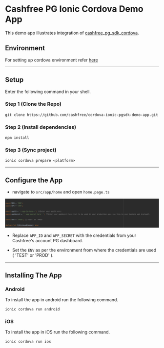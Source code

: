 # Cashfree PG Ionic Cordova Demo App
This demo app illustrates integration of [cashfree_pg_sdk_cordova](https://www.npmjs.com/package/cashfree_pg_sdk_cordova).

## Environment
For setting up cordova environment refer [here](https://cordova.apache.org/docs/en/10.x/guide/cli/)

---

## Setup
Enter the following command in your shell.
### Step 1 (Clone the Repo)
```shell
git clone https://github.com/cashfree/cordova-ionic-pgsdk-demo-app.git
```
### Step 2 (Install dependencies)
```shell
npm install
```
### Step 3 (Sync project)
```shell
ionic cordova prepare <platform>
```

---


## Configure the App
* navigate to <code>src/app/home</code> and open <code>home.page.ts</code>
<p align="center">
  <img src="screenshots/screenshot1.png" alt="setting-api-keys" />
</p>

* Replace <code>APP_ID</code> and <code>APP_SECRET</code> with the credentials from your Cashfree's account PG dashboard.

* Set the <code>ENV</code> as per the environment from where the credentials are used ( 'TEST' or 'PROD' ).

---

## Installing The App
### Android
To install the app in android run the following command.

```shell
ionic cordova run android
```

### iOS
To install the app in iOS run the following command.

```shell
ionic cordova run ios
```
